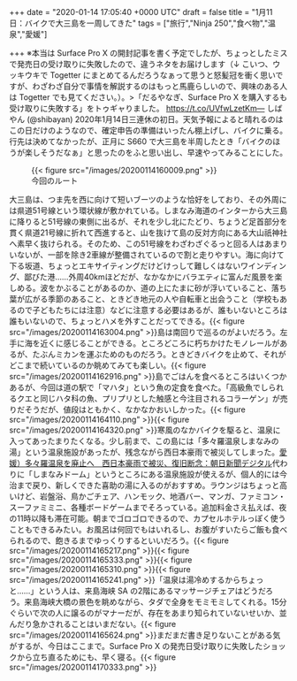 
+++
date = "2020-01-14 17:05:40 +0000 UTC"
draft = false
title = "1月11日：バイクで大三島を一周してきた"
tags = ["旅行","Ninja 250","食べ物","温泉","愛媛"]

+++
※本当は Surface Pro X の開封記事を書く予定でしたが、ちょっとしたミスで発売日の受け取りに失敗したので、違うネタをお届けします（↓ こいつ、ウッキウキで Togetter にまとめてるんだろうなぁって思うと怒髪冠を衝く思いですが、わざわざ自分で事情を解説するのはもっと馬鹿らしいので、興味のある人は Togetter でも見てください。）。>「だるやなぎ、Surface Pro X を購入するも受け取りに失敗する」をトゥギャりました。 https://t.co/UVfwLzetKm— しばやん (@shibayan) 2020年1月14日<script async="" src="https://platform.twitter.com/widgets.js" charset="utf-8"></script>三連休の初日。天気予報によると晴れるのはこの日だけのようなので、確定申告の準備はいったん棚上げし、バイクに乗る。行先は決めてなかったが、正月に S660 で大三島を半周したとき「バイクのほうが楽しそうだなぁ」と思ったのをふと思い出し、早速やってみることにした。<figure class="figure-image figure-image-fotolife" title="今回のルート">{{< figure src="/images/20200114160009.png"  >}}<figcaption>今回のルート</figcaption></figure>大三島は、つま先を西に向けて短いブーツのような恰好をしており、その外周には県道51号線という環状線が敷かれている。しまなみ海道のインターから大三島に降りると51号線の東側に出るが、それを少し北にたどり、ちょうど足首部分を貫く県道21号線に折れて西進すると、山を抜けて島の反対方向にある大山祇神社へ素早く抜けられる。そのため、この51号線をわざわざぐるっと回る人はあまりいないが、一部を除き2車線が整備されているので割と走りやすい。海に向けて下る坂道、ちょっとエキサイティングだけどけっして難しくはないワインディング、鄙びた港……外周40kmほどだが、なかなかにバラエティに富んだ風景を楽しめる。波をかぶることがあるのか、道の上にたまに砂が浮いていること、落ち葉が広がる季節のあること、ときどき地元の人や自転車と出会うこと（学校もあるので子どもたちには注意）などに注意する必要はあるが、誰もいないところは誰もいないので、ちょっとハメを外すことだってできる。{{< figure src="/images/20200114163004.png"  >}}島は南回りで巡るのがよいだろう。左手に海を近くに感じることができる。ところどころに朽ちかけたモノレールがあるが、たぶんミカンを運ぶためのものだろう。ときどきバイクを止めて、それがどこまで続いているのか眺めてみても楽しい。{{< figure src="/images/20200114162916.png"  >}}島でごはんを食べるところはいくつかあるが、今回は道の駅で「マハタ」という魚の定食を食べた。「高級魚でしられるクエと同じハタ科の魚、プリプリとした触感と今注目されるコラーゲン」が売りだそうだが、値段はともかく、なかなかおいしかった。{{< figure src="/images/20200114164110.png"  >}}{{< figure src="/images/20200114164320.png"  >}}寒風のなかバイクを駆ると、温泉に入ってあったまりたくなる。少し前まで、この島には「多々羅温泉しまなみの湯」という温泉施設があったが、残念ながら西日本豪雨で被災してしまった。[愛媛）多々羅温泉を廃止へ　西日本豪雨で被災、復旧断念：朝日新聞デジタル](https://www.asahi.com/articles/ASM655277M65PFIB007.html)代わりに「しまなみドーム」というところにある温泉施設が使えるが、個人的には今治まで戻り、新しくできた喜助の湯に入るのがおすすめ。ラウンジはちょっと高いけど、岩盤浴、鳥かごチェア、ハンモック、地酒バー、マンガ、ファミコン・スーファミミニ、各種ボードゲームまでそろっている。追加料金さえ払えば、夜の11時以降も滞在可能。朝までゴロゴロできるので、カプセルホテルっぽく使うこともできるみたい。お風呂は何回でもはいれるし、お腹がすいたらご飯も食べられるので、飽きるまでゆっくりするといいだろう。{{< figure src="/images/20200114165217.png"  >}}{{< figure src="/images/20200114165333.png"  >}}{{< figure src="/images/20200114165310.png"  >}}{{< figure src="/images/20200114165241.png"  >}}「温泉は湯冷めするからちょっと……」という人は、来島海峡 SA の2階にあるマッサージチェアはどうだろう。来島海峡大橋の景色を眺めながら、タダで全身をモミモミしてくれる。15分ぐらいで次の人に譲るのがマナーだが、存在をあまり知られていないせいか、並んだり急かされることはいまだない。{{< figure src="/images/20200114165624.png"  >}}まだまだ書き足りないことがある気がするが、今日はここまで。Surface Pro X の発売日受け取りに失敗したショックから立ち直るためにも、早く寝る。{{< figure src="/images/20200114170333.png"  >}}


